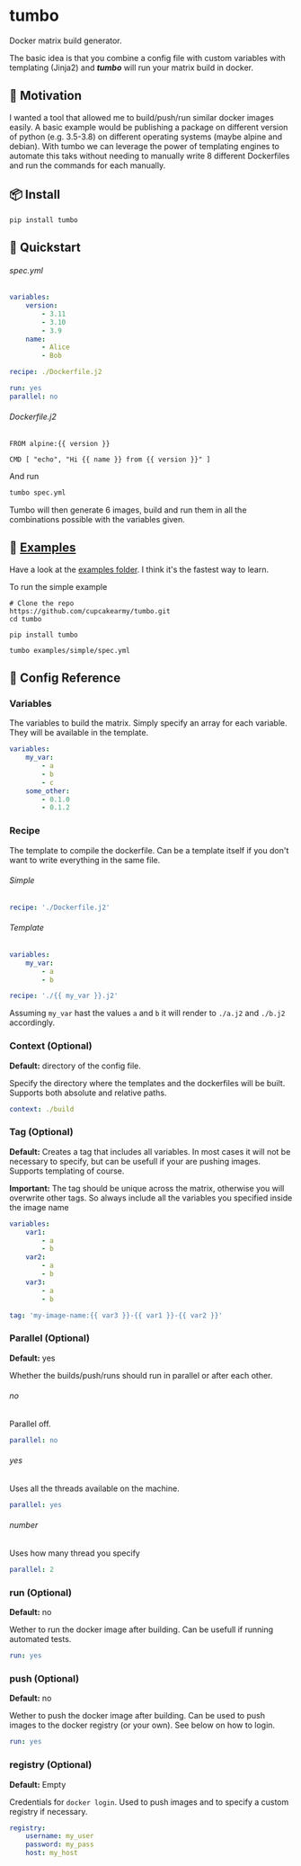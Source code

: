 # tumbo

Docker matrix build generator.

The basic idea is that you combine a config file with custom variables with templating (Jinja2) and *__tumbo__* will run your matrix build in docker.

## 🤔 Motivation

I wanted a tool that allowed me to build/push/run similar docker images easily.
A basic example would be publishing a package on different version of python (e.g. 3.5-3.8) on different operating systems (maybe alpine and debian). With tumbo we can leverage the power of templating engines to automate this taks without needing to manually write 8 different Dockerfiles and run the commands for each manually.

## 📦 Install

```
pip install tumbo
```

## 🚀 Quickstart

###### spec.yml

```yaml
variables:
    version:
        - 3.11
        - 3.10
        - 3.9
    name:
        - Alice
        - Bob

recipe: ./Dockerfile.j2

run: yes
parallel: no
```

###### Dockerfile.j2

```
FROM alpine:{{ version }}

CMD [ "echo", "Hi {{ name }} from {{ version }}" ]
```

And run

```sh
tumbo spec.yml
```

Tumbo will then generate 6 images, build and run them in all the combinations possible with the variables given.

## 🐣 [Examples](https://github.com/cupcakearmy/tumbo/tree/master/examples)

Have a look at the [examples folder]((https://github.com/cupcakearmy/tumbo/tree/master/examples)). I think it's the fastest way to learn.

To run the simple example

```
# Clone the repo
https://github.com/cupcakearmy/tumbo.git
cd tumbo

pip install tumbo

tumbo examples/simple/spec.yml
```

## 📘 Config Reference

### Variables

The variables to build the matrix. Simply specify an array for each variable. They will be available in the template.

```yaml
variables:
    my_var:
        - a
        - b
        - c
    some_other:
        - 0.1.0
        - 0.1.2
```

### Recipe

The template to compile the dockerfile. Can be a template itself if you don't want to write everything in the same file.

###### Simple

```yaml
recipe: './Dockerfile.j2'
```

###### Template

```yaml
variables:
    my_var:
        - a
        - b

recipe: './{{ my_var }}.j2'
```

Assuming `my_var` hast the values `a` and `b` it will render to `./a.j2` and `./b.j2` accordingly.

### Context (Optional)

**Default:** directory of the config file.

Specify the directory where the templates and the dockerfiles will be built.
Supports both absolute and relative paths.

```yaml
context: ./build
```

### Tag (Optional)

**Default:** Creates a tag that includes all variables.
In most cases it will not be necessary to specify, but can be usefull if your are pushing images. Supports templating of course.

**Important:** The tag should be unique across the matrix, otherwise you will overwrite other tags. So always include all the variables you specified inside the image name

```yaml
variables:
    var1:
        - a
        - b
    var2:
        - a
        - b
    var3:
        - a
        - b

tag: 'my-image-name:{{ var3 }}-{{ var1 }}-{{ var2 }}'
```

### Parallel (Optional)

**Default:** yes

Whether the builds/push/runs should run in parallel or after each other.

###### no

Parallel off.

```yaml
parallel: no
```


###### yes

Uses all the threads available on the machine.

```yaml
parallel: yes
```


###### number

Uses how many thread you specify

```yaml
parallel: 2
```

### run (Optional)

**Default:** no

Wether to run the docker image after building. Can be usefull if running automated tests.

```yaml
run: yes
```

### push (Optional)

**Default:** no

Wether to push the docker image after building.
Can be used to push images to the docker registry (or your own).
See below on how to login.

```yaml
run: yes
```

### registry (Optional)

**Default:** Empty

Credentials for `docker login`. Used to push images and to specify a custom registry if necessary.

```yaml
registry:
    username: my_user
    password: my_pass
    host: my_host
```
